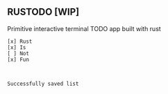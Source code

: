 
## RUSTODO [WIP]

Primitive interactive terminal TODO app built with rust 

```
[x] Rust
[x] Is
[ ] Not
[x] Fun



Successfully saved list
```
